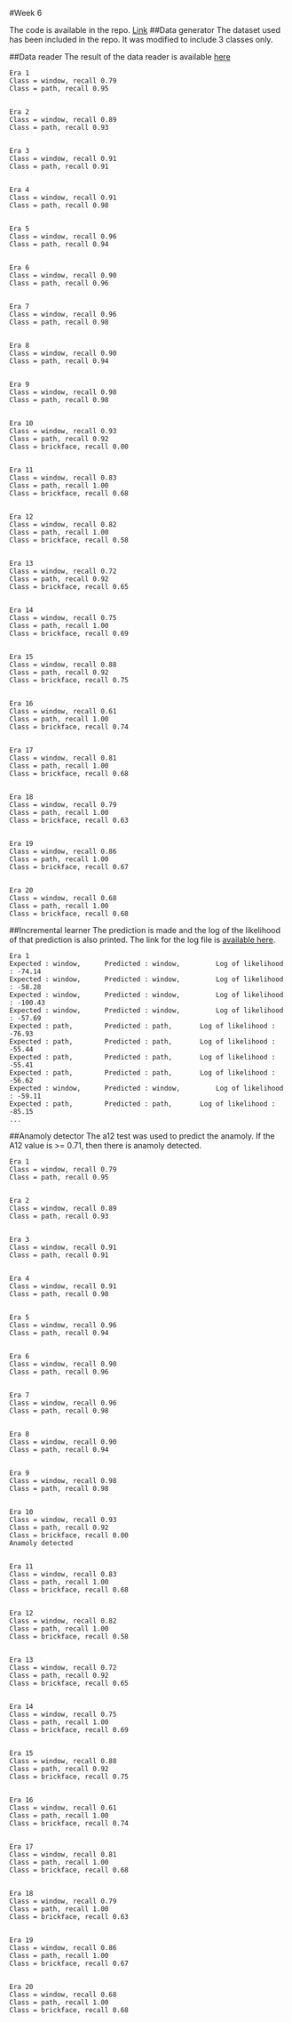 #Week 6

The code is available in the repo. [Link](https://github.com/gvivek19/fss16c/tree/master/code/6/code)
##Data generator
The dataset used has been included in the repo. It was modified to include 3 classes only.

##Data reader
The result of the data reader is available [here](https://github.com/gvivek19/fss16c/blob/master/code/6/reports/anamoly.txt)
```
Era 1
Class = window, recall 0.79
Class = path, recall 0.95


Era 2
Class = window, recall 0.89
Class = path, recall 0.93


Era 3
Class = window, recall 0.91
Class = path, recall 0.91


Era 4
Class = window, recall 0.91
Class = path, recall 0.98


Era 5
Class = window, recall 0.96
Class = path, recall 0.94


Era 6
Class = window, recall 0.90
Class = path, recall 0.96


Era 7
Class = window, recall 0.96
Class = path, recall 0.98


Era 8
Class = window, recall 0.90
Class = path, recall 0.94


Era 9
Class = window, recall 0.98
Class = path, recall 0.98


Era 10
Class = window, recall 0.93
Class = path, recall 0.92
Class = brickface, recall 0.00


Era 11
Class = window, recall 0.83
Class = path, recall 1.00
Class = brickface, recall 0.68


Era 12
Class = window, recall 0.82
Class = path, recall 1.00
Class = brickface, recall 0.58


Era 13
Class = window, recall 0.72
Class = path, recall 0.92
Class = brickface, recall 0.65


Era 14
Class = window, recall 0.75
Class = path, recall 1.00
Class = brickface, recall 0.69


Era 15
Class = window, recall 0.88
Class = path, recall 0.92
Class = brickface, recall 0.75


Era 16
Class = window, recall 0.61
Class = path, recall 1.00
Class = brickface, recall 0.74


Era 17
Class = window, recall 0.81
Class = path, recall 1.00
Class = brickface, recall 0.68


Era 18
Class = window, recall 0.79
Class = path, recall 1.00
Class = brickface, recall 0.63


Era 19
Class = window, recall 0.86
Class = path, recall 1.00
Class = brickface, recall 0.67


Era 20
Class = window, recall 0.68
Class = path, recall 1.00
Class = brickface, recall 0.68
```
##Incremental learner
The prediction is made and the log of the likelihood of that prediction is also printed.
The link for the log file is [available here](https://github.com/gvivek19/fss16c/blob/master/code/6/reports/logs.txt).
```
Era 1
Expected : window, 		Predicted : window, 		Log of likelihood : -74.14
Expected : window, 		Predicted : window, 		Log of likelihood : -58.28
Expected : window, 		Predicted : window, 		Log of likelihood : -100.43
Expected : window, 		Predicted : window, 		Log of likelihood : -57.69
Expected : path, 		Predicted : path, 		Log of likelihood : -76.93
Expected : path, 		Predicted : path, 		Log of likelihood : -55.44
Expected : path, 		Predicted : path, 		Log of likelihood : -55.41
Expected : path, 		Predicted : path, 		Log of likelihood : -56.62
Expected : window, 		Predicted : window, 		Log of likelihood : -59.11
Expected : path, 		Predicted : path, 		Log of likelihood : -85.15
...
```

##Anamoly detector
The a12 test was used to predict the anamoly. If the A12 value is >= 0.71, then there is anamoly detected.
```
Era 1
Class = window, recall 0.79
Class = path, recall 0.95


Era 2
Class = window, recall 0.89
Class = path, recall 0.93


Era 3
Class = window, recall 0.91
Class = path, recall 0.91


Era 4
Class = window, recall 0.91
Class = path, recall 0.98


Era 5
Class = window, recall 0.96
Class = path, recall 0.94


Era 6
Class = window, recall 0.90
Class = path, recall 0.96


Era 7
Class = window, recall 0.96
Class = path, recall 0.98


Era 8
Class = window, recall 0.90
Class = path, recall 0.94


Era 9
Class = window, recall 0.98
Class = path, recall 0.98


Era 10
Class = window, recall 0.93
Class = path, recall 0.92
Class = brickface, recall 0.00
Anamoly detected


Era 11
Class = window, recall 0.83
Class = path, recall 1.00
Class = brickface, recall 0.68


Era 12
Class = window, recall 0.82
Class = path, recall 1.00
Class = brickface, recall 0.58


Era 13
Class = window, recall 0.72
Class = path, recall 0.92
Class = brickface, recall 0.65


Era 14
Class = window, recall 0.75
Class = path, recall 1.00
Class = brickface, recall 0.69


Era 15
Class = window, recall 0.88
Class = path, recall 0.92
Class = brickface, recall 0.75


Era 16
Class = window, recall 0.61
Class = path, recall 1.00
Class = brickface, recall 0.74


Era 17
Class = window, recall 0.81
Class = path, recall 1.00
Class = brickface, recall 0.68


Era 18
Class = window, recall 0.79
Class = path, recall 1.00
Class = brickface, recall 0.63


Era 19
Class = window, recall 0.86
Class = path, recall 1.00
Class = brickface, recall 0.67


Era 20
Class = window, recall 0.68
Class = path, recall 1.00
Class = brickface, recall 0.68
```
